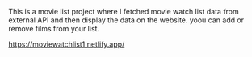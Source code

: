 This is a movie list project where I fetched movie watch list data from          
external API and then display the data on the website. yoou can add or remove films from your list.                        
 
https://moviewatchlist1.netlify.app/      
